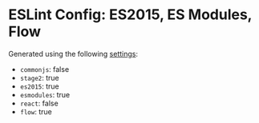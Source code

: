 # ESLint Config: ES2015, ES Modules, Flow

Generated using the following [settings](https://github.com/wildpeaks/packages-eslint-config#readme):

- `commonjs`: false
- `stage2`: true
- `es2015`: true
- `esmodules`: true
- `react`: false
- `flow`: true
	